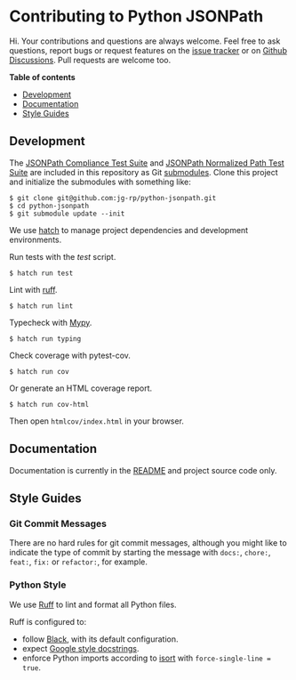 # Contributing to Python JSONPath

Hi. Your contributions and questions are always welcome. Feel free to ask questions, report bugs or request features on the [issue tracker](https://github.com/jg-rp/python-jsonpath/issues) or on [Github Discussions](https://github.com/jg-rp/python-jsonpath/discussions). Pull requests are welcome too.

**Table of contents**

- [Development](#development)
- [Documentation](#documentation)
- [Style Guides](#style-guides)

## Development

The [JSONPath Compliance Test Suite](https://github.com/jsonpath-standard/jsonpath-compliance-test-suite) and [JSONPath Normalized Path Test Suite](https://github.com/jg-rp/jsonpath-compliance-normalized-paths) are included in this repository as Git [submodules](https://git-scm.com/book/en/v2/Git-Tools-Submodules). Clone this project and initialize the submodules with something like:

```shell
$ git clone git@github.com:jg-rp/python-jsonpath.git
$ cd python-jsonpath
$ git submodule update --init
```

We use [hatch](https://hatch.pypa.io/latest/) to manage project dependencies and development environments.

Run tests with the _test_ script.

```shell
$ hatch run test
```

Lint with [ruff](https://beta.ruff.rs/docs/).

```shell
$ hatch run lint
```

Typecheck with [Mypy](https://mypy.readthedocs.io/en/stable/).

```shell
$ hatch run typing
```

Check coverage with pytest-cov.

```shell
$ hatch run cov
```

Or generate an HTML coverage report.

```shell
$ hatch run cov-html
```

Then open `htmlcov/index.html` in your browser.

## Documentation

Documentation is currently in the [README](https://github.com/jg-rp/python-jsonpath/blob/main/README.md) and project source code only.

## Style Guides

### Git Commit Messages

There are no hard rules for git commit messages, although you might like to indicate the type of commit by starting the message with `docs:`, `chore:`, `feat:`, `fix:` or `refactor:`, for example.

### Python Style

We use [Ruff](https://docs.astral.sh/ruff/) to lint and format all Python files.

Ruff is configured to:

- follow [Black](https://github.com/psf/black), with its default configuration.
- expect [Google style docstrings](https://sphinxcontrib-napoleon.readthedocs.io/en/latest/example_google.html).
- enforce Python imports according to [isort](https://pycqa.github.io/isort/) with `force-single-line = true`.
